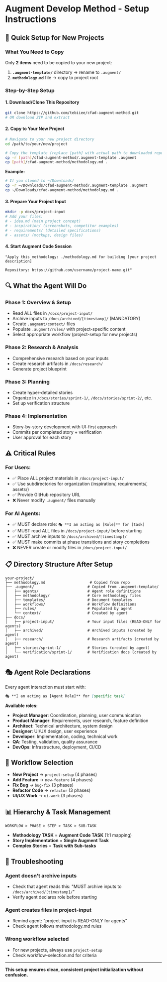 # Augment Develop Method - Setup Instructions

## 🎯 Quick Setup for New Projects

### **What You Need to Copy**
Only **2 items** need to be copied to your new project:

1. **`.augment-template/`** directory → rename to `.augment/`
2. **`methodology.md`** file → copy to project root

### **Step-by-Step Setup**

#### **1. Download/Clone This Repository**
```bash
git clone https://github.com/tebiiee/cfad-augment-method.git
# OR download ZIP and extract
```

#### **2. Copy to Your New Project**
```bash
# Navigate to your new project directory
cd /path/to/your/new/project

# Copy the template (replace [path] with actual path to downloaded repo)
cp -r [path]/cfad-augment-method/.augment-template .augment
cp [path]/cfad-augment-method/methodology.md .
```

**Example:**
```bash
# If you cloned to ~/Downloads/
cp -r ~/Downloads/cfad-augment-method/.augment-template .augment
cp ~/Downloads/cfad-augment-method/methodology.md .
```

#### **3. Prepare Your Project Input**
```bash
mkdir -p docs/project-input
# Add your files:
# - idea.md (main project concept)
# - inspiration/ (screenshots, competitor examples)
# - requirements/ (detailed specifications)
# - assets/ (mockups, design files)
```

#### **4. Start Augment Code Session**
```
"Apply this methodology: ./methodology.md for building [your project description]

Repository: https://github.com/username/project-name.git"
```

## 🔍 What the Agent Will Do

### **Phase 1: Overview & Setup**
- Read ALL files in `/docs/project-input/`
- Archive inputs to `/docs/archived/[timestamp]/` (MANDATORY)
- Create `.augment/context/` files
- Populate `.augment/rules/` with project-specific content
- Select appropriate workflow (project-setup for new projects)

### **Phase 2: Research & Analysis**
- Comprehensive research based on your inputs
- Create research artifacts in `/docs/research/`
- Generate project blueprint

### **Phase 3: Planning**
- Create hyper-detailed stories
- Organize in `/docs/stories/sprint-1/`, `/docs/stories/sprint-2/`, etc.
- Set up verification structure

### **Phase 4: Implementation**
- Story-by-story development with UI-first approach
- Commits per completed story + verification
- User approval for each story

## ⚠️ Critical Rules

### **For Users:**
- ✅ Place ALL project materials in `/docs/project-input/`
- ✅ Use subdirectories for organization (inspiration/, requirements/, assets/)
- ✅ Provide GitHub repository URL
- ❌ Never modify `.augment/` files manually

### **For AI Agents:**
- ✅ MUST declare role: `🎭 **I am acting as [Role]** for [task]`
- ✅ MUST read ALL files in `/docs/project-input/` before starting
- ✅ MUST archive inputs to `/docs/archived/[timestamp]/`
- ✅ MUST make commits at phase transitions and story completions
- ❌ NEVER create or modify files in `/docs/project-input/`

## 📋 Directory Structure After Setup

```
your-project/
├── methodology.md                    # Copied from repo
├── .augment/                        # Copied from .augment-template/
│   ├── agents/                      # Agent role definitions
│   ├── methodology/                 # Core methodology files
│   ├── templates/                   # Document templates
│   ├── workflows/                   # Workflow definitions
│   ├── rules/                       # Populated by agent
│   └── context/                     # Created by agent
├── docs/
│   ├── project-input/               # Your input files (READ-ONLY for agents)
│   ├── archived/                    # Archived inputs (created by agent)
│   ├── research/                    # Research artifacts (created by agent)
│   ├── stories/sprint-1/            # Stories (created by agent)
│   └── verification/sprint-1/       # Verification docs (created by agent)
```

## 🎭 Agent Role Declarations

Every agent interaction must start with:
```markdown
🎭 **I am acting as [Agent Role]** for [specific task]
```

**Available roles:**
- **Project Manager**: Coordination, planning, user communication
- **Product Manager**: Requirements, user research, feature definition
- **Architect**: Technical architecture, system design
- **Designer**: UI/UX design, user experience
- **Developer**: Implementation, coding, technical work
- **QA**: Testing, validation, quality assurance
- **DevOps**: Infrastructure, deployment, CI/CD

## 🔄 Workflow Selection

- **New Project** → `project-setup` (4 phases)
- **Add Feature** → `new-feature` (4 phases)
- **Fix Bug** → `bug-fix` (3 phases)
- **Refactor Code** → `refactor` (3 phases)
- **UI/UX Work** → `ui-work` (3 phases)

## 📊 Hierarchy & Task Management

```
WORKFLOW > PHASE > STEP > TASK > SUB-TASK
```

- **Methodology TASK** = **Augment Code TASK** (1:1 mapping)
- **Story Implementation** = **Single Augment Task**
- **Complex Stories** = **Task with Sub-tasks**

## 🚨 Troubleshooting

### **Agent doesn't archive inputs**
- Check that agent reads this: "MUST archive inputs to `/docs/archived/[timestamp]/`"
- Verify agent declares role before starting

### **Agent creates files in project-input**
- Remind agent: "project-input is READ-ONLY for agents"
- Check agent follows methodology.md rules

### **Wrong workflow selected**
- For new projects, always use `project-setup`
- Check workflow-selection.md for criteria

---

**This setup ensures clean, consistent project initialization without confusion.**
